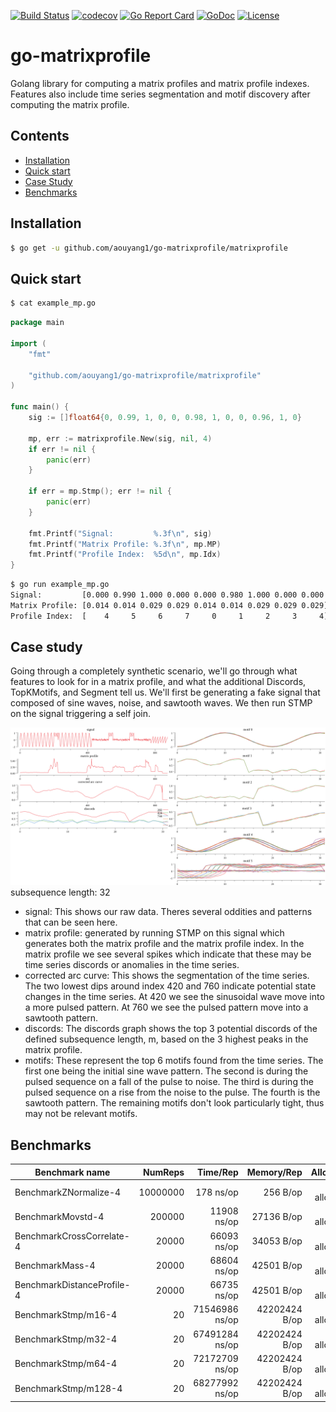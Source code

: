 [![Build Status](https://travis-ci.com/aouyang1/go-matrixprofile.svg?branch=master)](https://travis-ci.com/aouyang1/go-matrixprofile)
[![codecov](https://codecov.io/gh/aouyang1/go-matrixprofile/branch/master/graph/badge.svg)](https://codecov.io/gh/aouyang1/go-matrixprofile)
[![Go Report Card](https://goreportcard.com/badge/github.com/aouyang1/go-matrixprofile)](https://goreportcard.com/report/github.com/aouyang1/go-matrixprofile)
[![GoDoc](https://godoc.org/github.com/aouyang1/go-matrixprofile?status.svg)](https://godoc.org/github.com/aouyang1/go-matrixprofile)
[![License](https://img.shields.io/badge/License-MIT-blue.svg)](https://opensource.org/licenses/MIT)

# go-matrixprofile

Golang library for computing a matrix profiles and matrix profile indexes. Features also include time series segmentation and motif discovery after computing the matrix profile.

## Contents
- [Installation](#installation)
- [Quick start](#quick-start)
- [Case Study](#case-study)
- [Benchmarks](#benchmarks)

## Installation
```sh
$ go get -u github.com/aouyang1/go-matrixprofile/matrixprofile
```

## Quick start
```sh
$ cat example_mp.go
```
```go
package main

import (
	"fmt"

	"github.com/aouyang1/go-matrixprofile/matrixprofile"
)

func main() {
	sig := []float64{0, 0.99, 1, 0, 0, 0.98, 1, 0, 0, 0.96, 1, 0}

	mp, err := matrixprofile.New(sig, nil, 4)
	if err != nil {
		panic(err)
	}

	if err = mp.Stmp(); err != nil {
		panic(err)
	}

	fmt.Printf("Signal:         %.3f\n", sig)
	fmt.Printf("Matrix Profile: %.3f\n", mp.MP)
	fmt.Printf("Profile Index:  %5d\n", mp.Idx)
}
```
```sh
$ go run example_mp.go
Signal:         [0.000 0.990 1.000 0.000 0.000 0.980 1.000 0.000 0.000 0.960 1.000 0.000]
Matrix Profile: [0.014 0.014 0.029 0.029 0.014 0.014 0.029 0.029 0.029]
Profile Index:  [    4     5     6     7     0     1     2     3     4]
```

## Case study
Going through a completely synthetic scenario, we'll go through what features to look for in a matrix profile, and what the additional Discords, TopKMotifs, and Segment tell us. We'll first be generating a fake signal that composed of sine waves, noise, and sawtooth waves. We then run STMP on the signal triggering a self join.

![mpsin](https://github.com/aouyang1/go-matrixprofile/blob/master/mp_sine.png)
subsequence length: 32

* signal: This shows our raw data. Theres several oddities and patterns that can be seen here. 
* matrix profile: generated by running STMP on this signal which generates both the matrix profile and the matrix profile index. In the matrix profile we see several spikes which indicate that these may be time series discords or anomalies in the time series.
* corrected arc curve: This shows the segmentation of the time series. The two lowest dips around index 420 and 760 indicate potential state changes in the time series. At 420 we see the sinusoidal wave move into a more pulsed pattern. At 760 we see the pulsed pattern move into a sawtooth pattern.
* discords: The discords graph shows the top 3 potential discords of the defined subsequence length, m, based on the 3 highest peaks in the matrix profile.
* motifs: These represent the top 6 motifs found from the time series. The first one being the initial sine wave pattern. The second is during the pulsed sequence on a fall of the pulse to noise. The third is during the pulsed sequence on a rise from the noise to the pulse. The fourth is the sawtooth pattern. The remaining motifs don't look particularly tight, thus may not be relevant motifs.

## Benchmarks
Benchmark name               | NumReps |    Time/Rep   |  Memory/Rep  |   Alloc/Rep
-----------------------------|--------:|--------------:|-------------:|--------------:
BenchmarkZNormalize-4        | 10000000|      178 ns/op|      256 B/op|    1 allocs/op
BenchmarkMovstd-4            |   200000|    11908 ns/op|    27136 B/op|    3 allocs/op
BenchmarkCrossCorrelate-4    |    20000|    66093 ns/op|    34053 B/op|    4 allocs/op
BenchmarkMass-4              |    20000|    68604 ns/op|    42501 B/op|    6 allocs/op
BenchmarkDistanceProfile-4   |    20000|    66735 ns/op|    42501 B/op|    6 allocs/op
BenchmarkStmp/m16-4          |       20| 71546986 ns/op| 42202424 B/op| 5958 allocs/op
BenchmarkStmp/m32-4          |       20| 67491284 ns/op| 42202424 B/op| 5958 allocs/op
BenchmarkStmp/m64-4          |       20| 72172709 ns/op| 42202424 B/op| 5958 allocs/op
BenchmarkStmp/m128-4         |       20| 68277992 ns/op| 42202424 B/op| 5958 allocs/op

